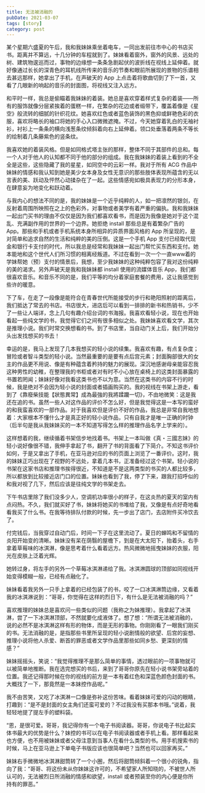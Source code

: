 ```yaml
---
title: 无法被消融的
pubDate: 2021-03-07
tags: [story]
category: post
---
```


某个星期六盛夏的午后，我和我妹妹乘坐着电车，一同出发前往市中心的书店买书。距离并不算远，十几分钟的车程就到了。妹妹看着窗外，窗外的风景、远处的树、建筑物逡巡而过，事物的边缘想一条条急剧起伏的波折线在视线上延伸着。就好像通过长长的深青色的耳机线所传来的音乐的节奏和眼前所展现的景物的乐谱相去甚远那样，她拿出了手机，在声破天的 App 上点击着将歌曲切到了下一首，又看了几眼新的响起的音乐的封面图，将视线又注入远方。

和平时一样，我总是偷瞄着我妹妹的着装。她总是喜欢穿着样式复杂的着装——所有的服饰就像分层紧挨着的蛋糕一样，在繁杂的花边或者缎带下，覆盖着像是《星空》般流转的细腻的针织花纹。她喜欢红色或者蓝色装饰的黑色抑或鲜艳色彩的衣服，喜欢将略长的袖口将她的手心入口微微遮掩。不过，今天她穿着乳白的无袖衬衫，衬衫上一条条的横向浅葱条纹倾斜着向右上延伸着。领口处垂落着两条不等长的绘制着几条藤紫色的竖条纹。

我喜欢她的着装风格。但是如同格式塔主张的那样，整体不同于其部件的总和。每一个人对于他人的认知都不同于他的部分的组成。我在我妹妹的着装上看到的不全全是这些，这些隐藏了我的星星，如同空中的云彩一样。我对于所有 ACG 作品中妹妹的情感和我认知到她是美少女本身及女性无意识的那些肢体表现所蕴含的无以言表的美、跃动及怦然心动揉杂在了一起。这些情感宛如极具表现力的分形本身，在肆意妄为地变化和跃动着。

与我内心的想法不同的是，我的妹妹是一个近乎纯粹的人，如一把凛然的银剑，在反射着周围所映照在之上的色彩外，对事物或者美学有着严重的偏执。我和我妹妹一起出门买书的理由不仅仅是因为我们都喜欢看书，而是因为我像是她对于这个混乱、充满副作用的世界的一个边界。她拒绝 install 那些总是有着繁杂广告的 App。那些和手机或者手机系统本身所相异的异质界面风格的 App 所呈现的，是对简单和追求自然的生活和纯粹的美的压倒。这是一个手机 App 支付已经取代现金和银行卡支付的时代，所以我总是经常和我妹妹一起出门帮忙买东西和支付。她本能地和这个世代人们所习惯的相离经叛道。不过在看到一次一个一直www着的学妹帮她（预）支付的情景后，我想，至少我妹妹的这种纯粹包容了我对这份纯粹的美的渴求。另外声破天是我和我妹妹都 install 使用的流媒体音乐 App，我们都很喜欢音乐。和音乐不同的是，我们平等的均分着家庭套餐的费用，这让我感觉到些许的暖意。

下了车，在走了一段像是能符合在青春世代所能接受的步行和艳阳照射的距离后，我们抵达了常去的书店。书店很大，进店后可以看到一排排的新书和热销书，少不了一些让人端详，念上几句有趣介绍台词的书海报。我喜欢看轻小说，现在也开始看起一些纯文学的书，我觉得它们之间有很多相似之处。我妹妹喜欢看文学，其次是推理小说。我们时常交换想看的书。到了书店里，当自动门关上后，我们开始分头出发找想买的书去！

幸运的是，我马上发现了几本我想买的轻小说的续集。我喜欢有趣，有点复杂度；冒险或者智斗类型的轻小说。当然最重要的是要有点后宫元素；封面胸部很大的女主的作品更不用说、像是有种蕴含着矜持的魅力的展现。深沉地感谢母亲能容忍我这种男性的幼稚，在整理我的书柜或者对有时不小心放在桌椅上的这类封面暴露的书置若罔闻；妹妹好像对我看这类书也不以为意。当然在这类书的内容不行的时候，我是绝对不会因为轻小说的封面或者插画购买的。我的视线在书架上游走，看到了《靠廢柴技能【狀態異常】成為最強的我將蹂躪一切》，不由地微笑：这是我还在追的书。虽然一些人对这作品的评价不怎么好，但是我觉得这是一本写的蛮好的和我蛮喜欢的一部作品。对于我喜欢但是评价不好的作品，我总是非常自我地想着：大家根本不懂什么才是真正好的轻小说作品，只有自我才是唯一正确的时钟（后半句是我从我妹妹买的一本不知道写得怎么样的推理作品名字上学来的）。

这样想着的我，继续循着书架信步地找着书。书架上一本叫做《真・三國志妹》的轻小说好像很不错，我伸手拿起了书，翻开了书的背面看了下简介。不知这书评价如何，于是又拿出了手机，在亚马逊对应的书的页面上浏览了一番评价。这时，我的妹妹正巧出现在了视野的不远处，拿着几本书，正准备经过这个书架。轻小说的书架在这家书店和推理书挨得很近，不知道是不是这两类型的书买的人都比较多，所以都放到比较接近店门口的位置。妹妹也看到了我，停了下来，跟我打招呼似的和我对视了几下，然后应该是往纯文学的书架走去。

下午书店里除了我们没多少人，空调机功率很小的样子，在这炎热的夏天的室内有点闷热。不久，我们就买好了书，妹妹将她买的书堆给了我，又像是有点好奇地看看我买了什么书。在我等待排队付款的时候，先一步出了店门，去店附件买冷饮去了。

付完钱后，当我穿过自动门后，时间一下子在这里流动了。夏日的蝉鸣和不留情的炎阳开始变的清晰。妹妹没有呆在荫翳的屋檐下，到是在大太阳下，抬着头，右手拿着草莓味的冰淇淋，像是思考着什么看着远方。热风微微地摇曳妹妹的衣服，阳光在皮肤上泛着光辉。

她转过身，将左手的另外一个草莓冰淇淋递给了我。冰淇淋圆球的顶部如同视线开始变得模糊一般，已经有点融化了。

妹妹看着我另外一只手上拿着的已经包装了的书，咬了一口冰淇淋筒边缘，又看着我的冰淇淋说到：“哥哥，你觉得在这样的烈日下，有什么是无法被消融的吗？”

喜欢推理的妹妹总是喜欢问一些类似的问题（我称之为妹推理）。我拿起了冰淇淋，尝了一下冰淇淋顶部，不然就要化成液体了。想了想：“所谓无法被消融的，说的必然不是冰淇淋这样有形的物体，而是无形的事物。你刚刚看了一眼我们刚买的书。无法消融的是，是指那些书里所呈现的轻小说剧情般的欲望、后宫的妄想、推理小说将他人杀爱、断首的罪恶或者文学作品里那些如同乡愁、更深刻的情感？”

妹妹摇摇头，笑说：“我觉得推理不是那么简单的事情，透过眼前的一项事物就可以被简单地推断。我在选完想买的书后，来到了哥哥你原先在轻小说书架旁站着的位置。我还记得那时候在你的视线的前方是一本有着红色和深蓝色颜色封面的书。大概找了一下，那竟然是一本妹控作品呢。”

我不由苦笑，又吃了冰淇淋一口像是弥补这份苦味。看着妹妹可爱的闪动的眼睛，打趣到：“是不是封面的女主角们还蛮可爱的？不过我没有买那本书哦。”说着，我轻轻地提了提左手的塑料袋。

“恩，是很可爱。哥哥，我记得你有一个电子书阅读器。哥哥，你说电子书比起实体书最大的优势是什么？妹控的书可以在电子书阅读器或者手机上看。那样看起来也方便，也不用被妹妹或者父母注意到当事人在看什么类型的书。用手机搜索书的时候，马上在亚马逊上下单电子书版应该也很简单吧？当然也可以回家再买。”

妹妹右手微微地冰淇淋甜筒转了一个小圈，然后将甜筒倾斜着一个很小的锐角，指向了我：“哥哥、将这份未从你妹妹这许可的，不希望家人所知晓的，不被世人所认可的，无法被烈日所消融的情感和欲望，install 或者预装至你的内心便是你所持有的罪恶。”
